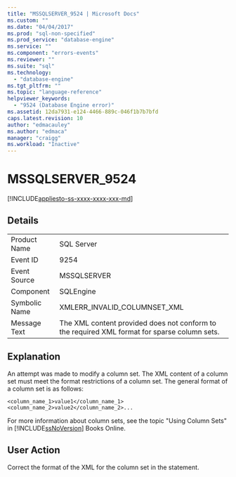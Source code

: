 ```yaml
---
title: "MSSQLSERVER_9524 | Microsoft Docs"
ms.custom: ""
ms.date: "04/04/2017"
ms.prod: "sql-non-specified"
ms.prod_service: "database-engine"
ms.service: ""
ms.component: "errors-events"
ms.reviewer: ""
ms.suite: "sql"
ms.technology: 
  - "database-engine"
ms.tgt_pltfrm: ""
ms.topic: "language-reference"
helpviewer_keywords: 
  - "9524 (Database Engine error)"
ms.assetid: 12da7931-e124-4466-889c-046f1b7b7bfd
caps.latest.revision: 10
author: "edmacauley"
ms.author: "edmaca"
manager: "craigg"
ms.workload: "Inactive"
---
```

# MSSQLSERVER_9524
[!INCLUDE[appliesto-ss-xxxx-xxxx-xxx-md](../../includes/appliesto-ss-xxxx-xxxx-xxx-md.md)]
  
## Details  
  
|||  
|-|-|  
|Product Name|SQL Server|  
|Event ID|9254|  
|Event Source|MSSQLSERVER|  
|Component|SQLEngine|  
|Symbolic Name|XMLERR_INVALID_COLUMNSET_XML|  
|Message Text|The XML content provided does not conform to the required XML format for sparse column sets.|  
  
## Explanation  
An attempt was made to modify a column set. The XML content of a column set must meet the format restrictions of a column set. The general format of a column set is as follows:  
  
`<column_name_1>value1</column_name_1><column_name_2>value2</column_name_2>...`  
  
For more information about column sets, see the topic "Using Column Sets" in [!INCLUDE[ssNoVersion](../../includes/ssnoversion-md.md)] Books Online.  
  
## User Action  
Correct the format of the XML for the column set in the statement.  
  
